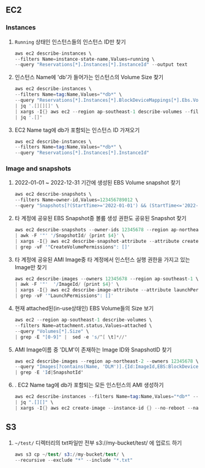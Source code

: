 ## EC2

### Instances
1. `Running` 상태인 인스턴스들의 인스턴스 ID만 찾기
    ```s
    aws ec2 describe-instances \
    --filters Name=instance-state-name,Values=running \
    --query "Reservations[*].Instances[*].InstanceId" --output text
    ```
 2. 인스턴스 Name에 'db'가 들어가는 인스턴스의 Volume Size 찾기
    ```s
    aws ec2 describe-instances \
    --filters Name=tag:Name,Values="*db*" \
    --query "Reservations[*].Instances[*].BlockDeviceMappings[*].Ebs.VolumeId" --output json \
    | jq '.[][][]' \
    | xargs -I{} aws ec2 --region ap-southeast-1 describe-volumes --filters Name=volume-id,Values={} --query "Volumes[*].Size" \
    | jq '.[]'
    ```
3. EC2 Name tag에 db가 포함되는 인스턴스 ID 가져오기
    ```s
    aws ec2 describe-instances \
    --filters Name=tag:Name,Values="*db*" \
    --query "Reservations[*].Instances[*].InstanceId"
    ```

### Image and snapshots
1. 2022-01-01 ~ 2022-12-31 기간에 생성된 EBS Volume snapshot 찾기
    ```s
    aws ec2 describe-snapshots \
    --filters Name=owner-id,Values=123456789012 \
    --query "Snapshots[?(StartTime>='2022-01-01') && (StartTime<='2022-12-31')].[SnapshotId]" --output text
    ```
 2. 타 계정에 공유된 EBS Snapshot중 볼륨 생성 권한도 공유된 Snapshot 찾기
    ```s
    aws ec2 describe-snapshots --owner-ids 12345678 --region ap-northeast-2 \
    | awk -F '"' '/SnapshotId/ {print $4}' \
    | xargs -I{} aws ec2 describe-snapshot-attribute --attribute createVolumePermission --snapshot-id {} --region ap-northeast-2 \
    | grep -vF '"CreateVolumePermissions": []'
    ```
 3. 타 계정에 공유된 AMI Image중 타 계정에서 인스턴스 실행 권한을 가지고 있는 Image만 찾기
    ```s
    aws ec2 describe-images --owners 12345678 --region ap-southeast-1 \
    | awk -F '"'  '/ImageId/ {print $4}' \
    | xargs -I{} aws ec2 describe-image-attribute --attribute launchPermission --image-id {} --region ap-southeast-1 \
    | grep -vF '"LaunchPermissions": []'
    ```
 4. 현재 attached된(in-use상태인) EBS Volume들의 Size 보기
    ```s
    aws ec2 --region ap-southeast-1 describe-volumes \
    --filters Name=attachment.status,Values=attached \
    --query "Volumes[*].Size" \
    | grep -E "[0-9]" |  sed -e 's/^[ \t]*//'
    ```
 5. AMI Image이름 중 'DLM'이 존재하는 Image ID와 SnapshotID 찾기
    ```s
    aws ec2 describe-images --region ap-northeast-2 --owners 12345678 \
    --query "Images[?contains(Name, 'DLM')].{Id:ImageId,EBS:BlockDeviceMappings}" \
    | grep -E 'Id|SnapshotId'
    ```
 6. . EC2 Name tag에 db가 포함되는 모든 인스턴스의 AMI 생성하기
    ```s
    aws ec2 describe-instances --filters Name=tag:Name,Values="*db*" --query "Reservations[*].Instances[*].InstanceId" \
    | jq ".[][]" \
    | xargs -I{} aws ec2 create-image --instance-id {} --no-reboot --name {}
    ```

## S3
1. `~/test/` 디렉터리의 txt파일만 전부 s3://my-bucket/test/ 에 업로드 하기
    ```s
    aws s3 cp ~/test/ s3://my-bucket/test/ \
    --recursive --exclude "*" --include "*.txt"
    ```
